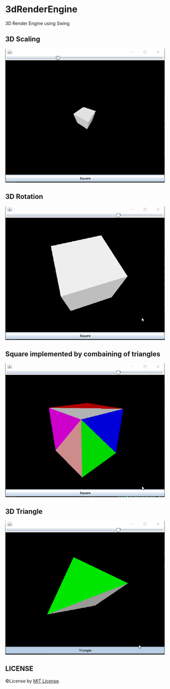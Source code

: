 # 3dRenderEngine
 3D Render Engine using Swing

## 3D Scaling
<img src="images/3d-square-scaling.gif" weigth = "10"></img>

## 3D Rotation
![](images/3d-square-rotating.gif)

## Square implemented by combaining of triangles
![](images/3d-square-form.gif)

## 3D Triangle
![](images/3d-triangle-rotating.gif)
 
## LICENSE
©License by [MIT License](LICENSE).
